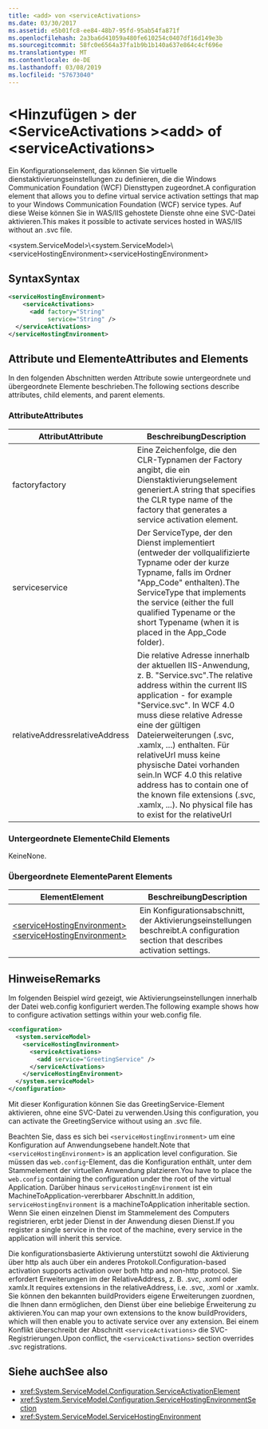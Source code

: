 ```yaml
---
title: <add> von <serviceActivations>
ms.date: 03/30/2017
ms.assetid: e5b01fc8-ee84-48b7-95fd-95ab54fa871f
ms.openlocfilehash: 2a3ba6d41059a480fe610254c0407df16d149e3b
ms.sourcegitcommit: 58fc0e6564a37fa1b9b1b140a637e864c4cf696e
ms.translationtype: MT
ms.contentlocale: de-DE
ms.lasthandoff: 03/08/2019
ms.locfileid: "57673040"
---
```

# <a name="add-of-serviceactivations"></a><span data-ttu-id="00be7-102">\<Hinzufügen > der \<ServiceActivations ></span><span class="sxs-lookup"><span data-stu-id="00be7-102">\<add> of \<serviceActivations></span></span>

<span data-ttu-id="00be7-103">Ein Konfigurationselement, das können Sie virtuelle dienstaktivierungseinstellungen zu definieren, die die Windows Communication Foundation (WCF) Diensttypen zugeordnet.</span><span class="sxs-lookup"><span data-stu-id="00be7-103">A configuration element that allows you to define virtual service activation settings that map to your Windows Communication Foundation (WCF) service types.</span></span> <span data-ttu-id="00be7-104">Auf diese Weise können Sie in WAS/IIS gehostete Dienste ohne eine SVC-Datei aktivieren.</span><span class="sxs-lookup"><span data-stu-id="00be7-104">This makes it possible to activate services hosted in WAS/IIS without an .svc file.</span></span>

<span data-ttu-id="00be7-105">\<system.ServiceModel>\\</span><span class="sxs-lookup"><span data-stu-id="00be7-105">\<system.ServiceModel>\\</span></span>
<span data-ttu-id="00be7-106">\<serviceHostingEnvironment></span><span class="sxs-lookup"><span data-stu-id="00be7-106">\<serviceHostingEnvironment></span></span>

## <a name="syntax"></a><span data-ttu-id="00be7-107">Syntax</span><span class="sxs-lookup"><span data-stu-id="00be7-107">Syntax</span></span>

```xml
<serviceHostingEnvironment>
    <serviceActivations>
      <add factory="String"
           service="String" />
  </serviceActivations>
</serviceHostingEnvironment>
```

## <a name="attributes-and-elements"></a><span data-ttu-id="00be7-108">Attribute und Elemente</span><span class="sxs-lookup"><span data-stu-id="00be7-108">Attributes and Elements</span></span>

<span data-ttu-id="00be7-109">In den folgenden Abschnitten werden Attribute sowie untergeordnete und übergeordnete Elemente beschrieben.</span><span class="sxs-lookup"><span data-stu-id="00be7-109">The following sections describe attributes, child elements, and parent elements.</span></span>

### <a name="attributes"></a><span data-ttu-id="00be7-110">Attribute</span><span class="sxs-lookup"><span data-stu-id="00be7-110">Attributes</span></span>

|<span data-ttu-id="00be7-111">Attribut</span><span class="sxs-lookup"><span data-stu-id="00be7-111">Attribute</span></span>|<span data-ttu-id="00be7-112">Beschreibung</span><span class="sxs-lookup"><span data-stu-id="00be7-112">Description</span></span>|
|---------------|-----------------|
|<span data-ttu-id="00be7-113">factory</span><span class="sxs-lookup"><span data-stu-id="00be7-113">factory</span></span>|<span data-ttu-id="00be7-114">Eine Zeichenfolge, die den CLR-Typnamen der Factory angibt, die ein Dienstaktivierungselement generiert.</span><span class="sxs-lookup"><span data-stu-id="00be7-114">A string that specifies the CLR type name of the factory that generates a service activation element.</span></span>|
|<span data-ttu-id="00be7-115">service</span><span class="sxs-lookup"><span data-stu-id="00be7-115">service</span></span>|<span data-ttu-id="00be7-116">Der ServiceType, der den Dienst implementiert (entweder der vollqualifizierte Typname oder der kurze Typname, falls im Ordner "App_Code" enthalten).</span><span class="sxs-lookup"><span data-stu-id="00be7-116">The ServiceType that implements the service (either the full qualified Typename or the short Typename (when it is placed in the App_Code folder).</span></span>|
|<span data-ttu-id="00be7-117">relativeAddress</span><span class="sxs-lookup"><span data-stu-id="00be7-117">relativeAddress</span></span>|<span data-ttu-id="00be7-118">Die relative Adresse innerhalb der aktuellen IIS-Anwendung, z. B. "Service.svc".</span><span class="sxs-lookup"><span data-stu-id="00be7-118">The relative address within the current IIS application - for example "Service.svc".</span></span> <span data-ttu-id="00be7-119">In WCF 4.0 muss diese relative Adresse eine der gültigen Dateierweiterungen (.svc, .xamlx, …) enthalten. Für relativeUrl muss keine physische Datei vorhanden sein.</span><span class="sxs-lookup"><span data-stu-id="00be7-119">In WCF 4.0 this relative address has to contain one of the known file extensions (.svc, .xamlx, ...). No physical file has to exist for the relativeUrl</span></span>|

### <a name="child-elements"></a><span data-ttu-id="00be7-120">Untergeordnete Elemente</span><span class="sxs-lookup"><span data-stu-id="00be7-120">Child Elements</span></span>

<span data-ttu-id="00be7-121">Keine</span><span class="sxs-lookup"><span data-stu-id="00be7-121">None.</span></span>

### <a name="parent-elements"></a><span data-ttu-id="00be7-122">Übergeordnete Elemente</span><span class="sxs-lookup"><span data-stu-id="00be7-122">Parent Elements</span></span>

|<span data-ttu-id="00be7-123">Element</span><span class="sxs-lookup"><span data-stu-id="00be7-123">Element</span></span>|<span data-ttu-id="00be7-124">Beschreibung</span><span class="sxs-lookup"><span data-stu-id="00be7-124">Description</span></span>|
|-------------|-----------------|
|[<span data-ttu-id="00be7-125">\<serviceHostingEnvironment></span><span class="sxs-lookup"><span data-stu-id="00be7-125">\<serviceHostingEnvironment></span></span>](../../../../../docs/framework/configure-apps/file-schema/wcf/servicehostingenvironment.md)|<span data-ttu-id="00be7-126">Ein Konfigurationsabschnitt, der Aktivierungseinstellungen beschreibt.</span><span class="sxs-lookup"><span data-stu-id="00be7-126">A configuration section that describes activation settings.</span></span>|

## <a name="remarks"></a><span data-ttu-id="00be7-127">Hinweise</span><span class="sxs-lookup"><span data-stu-id="00be7-127">Remarks</span></span>

<span data-ttu-id="00be7-128">Im folgenden Beispiel wird gezeigt, wie Aktivierungseinstellungen innerhalb der Datei web.config konfiguriert werden.</span><span class="sxs-lookup"><span data-stu-id="00be7-128">The following example shows how to configure activation settings within your web.config file.</span></span>

```xml
<configuration>
  <system.serviceModel>
    <serviceHostingEnvironment>
      <serviceActivations>
        <add service="GreetingService" />
      </serviceActivations>
    </serviceHostingEnvironment>
  </system.serviceModel>
</configuration>
```

<span data-ttu-id="00be7-129">Mit dieser Konfiguration können Sie das GreetingService-Element aktivieren, ohne eine SVC-Datei zu verwenden.</span><span class="sxs-lookup"><span data-stu-id="00be7-129">Using this configuration, you can activate the GreetingService without using an .svc file.</span></span>

<span data-ttu-id="00be7-130">Beachten Sie, dass es sich bei `<serviceHostingEnvironment>` um eine Konfiguration auf Anwendungsebene handelt.</span><span class="sxs-lookup"><span data-stu-id="00be7-130">Note that `<serviceHostingEnvironment>` is an application level configuration.</span></span> <span data-ttu-id="00be7-131">Sie müssen das `web.config`-Element, das die Konfiguration enthält, unter dem Stammelement der virtuellen Anwendung platzieren.</span><span class="sxs-lookup"><span data-stu-id="00be7-131">You have to place the `web.config` containing the configuration under the root of the virtual Application.</span></span> <span data-ttu-id="00be7-132">Darüber hinaus `serviceHostingEnvironment` ist ein MachineToApplication-vererbbarer Abschnitt.</span><span class="sxs-lookup"><span data-stu-id="00be7-132">In addition, `serviceHostingEnvironment` is a machineToApplication inheritable section.</span></span> <span data-ttu-id="00be7-133">Wenn Sie einen einzelnen Dienst im Stammelement des Computers registrieren, erbt jeder Dienst in der Anwendung diesen Dienst.</span><span class="sxs-lookup"><span data-stu-id="00be7-133">If you register a single service in the root of the machine, every service in the application will inherit this service.</span></span>

<span data-ttu-id="00be7-134">Die konfigurationsbasierte Aktivierung unterstützt sowohl die Aktivierung über http als auch über ein anderes Protokoll.</span><span class="sxs-lookup"><span data-stu-id="00be7-134">Configuration-based activation supports activation over both http and non-http protocol.</span></span> <span data-ttu-id="00be7-135">Sie erfordert Erweiterungen im der RelativeAddress, z. B. .svc, .xoml oder xamlx.</span><span class="sxs-lookup"><span data-stu-id="00be7-135">It requires extensions in the relativeAddress, i.e. .svc, .xoml or .xamlx.</span></span> <span data-ttu-id="00be7-136">Sie können den bekannten buildProviders eigene Erweiterungen zuordnen, die Ihnen dann ermöglichen, den Dienst über eine beliebige Erweiterung zu aktivieren.</span><span class="sxs-lookup"><span data-stu-id="00be7-136">You can map your own extensions to the know buildProviders, which will then enable you to activate service over any extension.</span></span> <span data-ttu-id="00be7-137">Bei einem Konflikt überschreibt der Abschnitt `<serviceActivations>` die SVC-Registrierungen.</span><span class="sxs-lookup"><span data-stu-id="00be7-137">Upon conflict, the `<serviceActivations>` section overrides .svc registrations.</span></span>

## <a name="see-also"></a><span data-ttu-id="00be7-138">Siehe auch</span><span class="sxs-lookup"><span data-stu-id="00be7-138">See also</span></span>

- <xref:System.ServiceModel.Configuration.ServiceActivationElement>
- <xref:System.ServiceModel.Configuration.ServiceHostingEnvironmentSection>
- <xref:System.ServiceModel.ServiceHostingEnvironment>
